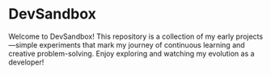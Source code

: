 # DevSandbox
Welcome to DevSandbox! This repository is a collection of my early projects—simple experiments that mark my journey of continuous learning and creative problem-solving. Enjoy exploring and watching my evolution as a developer!
